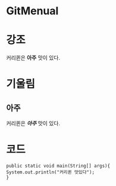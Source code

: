 # GitMenual

# 강조

커리퀸은 **아주** 맛이 있다.

# 기울림
## 아주
커리퀸은 ***아주*** 맛이 있다.

# 코드
```
public static void main(String[] args){
System.out.println("커리퀸 맛있다");
}
```

